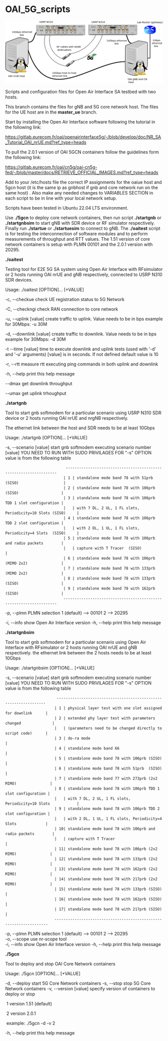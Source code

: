# OAI_5G_scripts
![](./Diagram1n.png)

Scripts and configuration files for Open Air Interface SA testbed with two hosts.

This branch contains the files for gNB and 5G core network host.
The files for the UE host are in the **master_ue** branch.

Start by installing the Open Air Interface software following the tutorial in the following link:

https://gitlab.eurecom.fr/oai/openairinterface5g/-/blob/develop/doc/NR_SA_Tutorial_OAI_nrUE.md?ref_type=heads

To pull the 2.0.1 version of OAI 5GCN containers  follow the guidelines form the following link:

https://gitlab.eurecom.fr/oai/cn5g/oai-cn5g-fed/-/blob/master/docs/RETRIEVE_OFFICIAL_IMAGES.md?ref_type=heads

Add to your /etc/hosts file the correct IP assignments for the oaiue host and 5gcn host (it is the same ip as gnbhost if gnb and core network run on the same host) . Also make any needed changes to VARIABLES SECTION in each script to be in line with your local network setup.

Scripts have been tested in Ubuntu 22.04 LTS environment. 

Use **./5gcn** to deploy core network containers, then run script **./startgnb** or **./startgnbsim** to start gNB with SDR device or RF simulator respectively. Finally run **./startue** or **./startuesim** to connect to gNB. The **./oaitest** script is for testing the interconnection of software modules and to perform measurements of throughput and RTT values. The 1.51 version of core network containers is setup with PLMN 00101 and the 2.0.1 version with 20295.

**./oaitest**

Testing tool for E2E 5G SA system using Open Air Interface with RFsimulator
or 2 hosts running OAI nrUE and gNB respectively, connected to USRP N310 SDR devices.

Usage:  ./oaitest [OPTION]... [+VALUE] 

  -c, --checkue            check UE registration status to 5G Network  

  -C, --checkngi           check RAN connection to core network

  -u, --uplink [value]     create traffic to uplink. Value needs to be in bps
                           example for 30Mbps: -u 30M 
                             
  -d, --downlink [value]   create traffic to downlink. Value needs to be in bps
                           example for 30Mbps: -d 30M
                           
  -t  --time [value]      time to execute downlink and uplink tests (used with '-d' and '-u' arguments) 
                           [value] is in seconds. If not defined default value is 10
                           
  -r, --rtt                measure rtt executing ping commands in both uplink and
                           downlink
                           
  -h, --help               print this help message

  --dmax                   get downlink throughput

  --umax                   get uplink trhoughput 

**./startgnb**

Tool to start gnb softmodem for a particular scenario using USRP N310 SDR device
or 2 hosts running OAI nrUE and nrgNB respectively.

The ethernet link between the host and SDR needs to be at least 10Gbps 

Usage:  ./startgnb [OPTION]... [+VALUE] 

  -s, --scenario [value]   start gnb softmodem executing scenario number [value]
                           YOU NEED TO RUN WITH SUDO PRIVILAGES FOR "-s" OPTION
                           value is from the following table

                               ------------------------------------------------------------------
                              | 1 | standalone mode band 78 with 51prb (SISO)                    |
                              | 2 | standalone mode band 78 with 106prb (SISO)                   |
                              | 3 | standalone mode band 78 with 106prb TDD 1 slot configuration |
                              |   | with 7 DL, 2 UL, 1 FL slots, Periodicity=10 Slots (SISO)     |
                              | 4 | standalone mode band 78 with 106prb TDD 2 slot configuration |
                              |   | with 2 DL, 1 UL, 1 FL slots, Periodicity=4 Slots  (SISO)     |
                              | 5 | standalone mode band 78 with 106prb and radio packets        |
                              |   | capture with T Tracer  (SISO)                                |
                              | 6 | standalone mode band 78 with 106prb (MIMO 2x2)               |
                              | 7 | standalone mode band 78 with 133prb (MIMO 2x2)               |
                              | 8 | standalone mode band 78 with 133prb (SISO)                   |
                              | 9 | standalone mode band 78 with 162prb (SISO)                   |
                              -------------------------------------------------------------------

 -p, --plmn               PLMN selection
                                 1 (default) --> 00101
                                 2           --> 20295   

  -i, --info                 show Open Air Interface version
  -h, --help               print this help message

**./startgnbsim**

Tool to start gnb softmodem for a particular scenario using Open Air Interface with RFsimulator
or 2 hosts running OAI nrUE and gNB respectively.
the ethernet link between the 2 hosts  needs to be at least 10Gbps 

Usage:  ./startgnbsim [OPTION]... [+VALUE] 

  -s, --scenario [value]   start gnb softmodem executing scenario number [value]
                           YOU NEED TO RUN WITH SUDO PRIVILAGES FOR "-s" OPTION
                           value is from the following table
                           

                           -----------------------------------------------------------------
                          | 1 | physical layer test with one slot assigned for downlink      |
                          | 2 | extended phy layer test with parameters changed              |
                          |   | (parameters need to be changed directly to script code)      |
                          | 3 | do-ra mode                                                   |
                          | 4 | standalone mode band 66                                      |
                          | 5 | standalone mode band 78 with 106prb (SISO)                   |
                          | 6 | standalone mode band 78 with 51prb  (SISO)                   |
                          | 7 | standalone mode band 77 with 273prb (2x2 MIMO)               |
                          | 8 | standalone mode band 78 with 106prb TDD 1 slot configuration |
                          |   | with 7 DL, 2 UL, 1 FL slots, Periodicity=10 Slots            |
                          | 9 | standalone mode band 78 with 106prb TDD 2 slot configuration |
                          |   | with 2 DL, 1 UL, 1 FL slots, Periodicity=4 Slots             |
                          | 10| standalone mode band 78 with 106prb and radio packets        |
                          |   | capture with T Tracer                                        |
                          | 11| standalone mode band 78 with 106prb (2x2 MIMO)               |
                          | 12| standalone mode band 78 with 133prb (2x2 MIMO)               |
                          | 13| standalone mode band 78 with 162prb (2x2 MIMO)               |     
                          | 14| standalone mode band 78 with 217prb (2x2 MIMO)               |                      
                          | 15| standalone mode band 78 with 133prb (SISO)                   |                      
                          | 16| standalone mode band 78 with 162prb (SISO)                   |      
                          | 17| standalone mode band 78 with 217prb (SISO)                   |                  
                          -------------------------------------------------------------------

 -p, --plmn               PLMN selection
                                 1 (default) --> 00101
                                 2           --> 20295  
  -o, --scope              use nr-scope tool                                    
  -i, --info               show Open Air Interface version
  -h, --help               print this help message

**./5gcn**

Tool to deploy and stop OAI Core Network containers

Usage:  ./5gcn [OPTION]... [+VALUE] 

-d, --deploy                       start 5G Core Network containers 
-s, --stop                            stop 5G Core Network containers
-v, --version [value]         specify version of containers to deploy or stop

​                                           1   version 1.51  (default)

​                                           2   version 2.0.1

​                                           example: ./5gcn -d -v 2   

  -h, --help               print this help message
